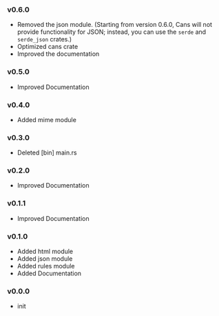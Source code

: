 ### v0.6.0

- Removed the json module. (Starting from version 0.6.0, Cans will not provide functionality for JSON; instead, you can use the `serde` and `serde_json` crates.)
- Optimized cans crate
- Improved the documentation

### v0.5.0

- Improved Documentation

### v0.4.0

- Added mime module

### v0.3.0

- Deleted [bin] main.rs

### v0.2.0

- Improved Documentation

### v0.1.1

- Improved Documentation

### v0.1.0

- Added html module
- Added json module
- Added rules module
- Added Documentation

### v0.0.0

- init
